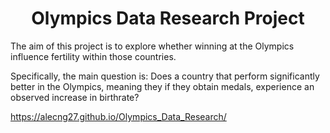 
<p align="center">
  <h1 align="center">Olympics Data Research Project</h1>
  </p>

The aim of this project is to explore whether winning at the Olympics influence fertility within those countries. 

Specifically, the main question is: Does a country that perform significantly better in the Olympics, meaning they if they obtain medals, experience an observed increase in birthrate?

https://alecng27.github.io/Olympics_Data_Research/



